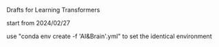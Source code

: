 Drafts for Learning Transformers 

start from 2024/02/27

use "conda env create -f 'AI&Brain'.yml" to set the identical environment
